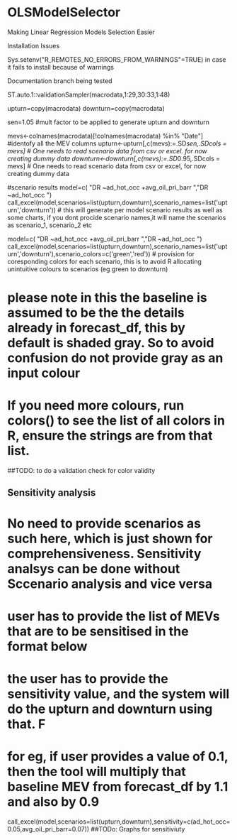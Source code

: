 # OLSModelSelector
Making Linear Regression Models Selection Easier

Installation Issues

Sys.setenv("R_REMOTES_NO_ERRORS_FROM_WARNINGS"=TRUE) in case it fails to install because of warnings

Documentation branch being tested


ST.auto.1::validationSampler(macrodata,1:29,30:33,1:48)



upturn=copy(macrodata)
downturn=copy(macrodata)



sen=1.05 #mult factor  to be applied to generate upturn and downturn

mevs<-colnames(macrodata)[!colnames(macrodata) %in% "Date"] #identofy all the MEV columns
upturn<-upturn[,c(mevs):=.SD*sen,.SDcols = mevs] # One needs to read scenario data from csv or excel. for now creating dummy data
downturn<-downturn[,c(mevs):=.SD*0.95,.SDcols = mevs] # One needs to read scenario data from csv or excel, for now creating dummy data


#scenario results
model=c(  "DR ~ad_hot_occ +avg_oil_pri_barr ","DR ~ad_hot_occ ")
call_excel(model,scenarios=list(upturn,downturn),scenario_names=list('upturn','downturn')) # this will generate per model scenario results as well as some charts, if you dont procide scenario names,it will name the scenarios as scenario_1, scenario_2 etc




model=c(  "DR ~ad_hot_occ +avg_oil_pri_barr ","DR ~ad_hot_occ ")
call_excel(model,scenarios=list(upturn,downturn),scenario_names=list('upturn','downturn'),scenario_colors=c('green','red')) # provision for coresponding colors for each scenario, this is to avoid R allocating unintuitive colours to scenarios (eg green to downturn)
# please note in this the baseline is assumed to be the the details already in forecast_df, this by default is shaded gray. So to avoid confusion do not provide gray as an input colour
# If you need more colours, run colors() to see the list of all colors in R, ensure the strings are from that list. 
##TODO: to do a validation check for color validity

## Sensitivity analysis
# No need to provide scenarios as such here, which is just shown for comprehensiveness. Sensitivity analsys can be done without Sccenario analysis and vice versa
# user has to provide the list of MEVs that are to be sensitised in the format below
# the user has to provide the sensitivity value, and the system will do the upturn and downturn using that. F
# for eg, if user provides a value of 0.1, then the tool will multiply that baseline MEV from forecast_df by 1.1 and also by 0.9
call_excel(model,scenarios=list(upturn,downturn),sensitivity=c(ad_hot_occ=0.05,avg_oil_pri_barr=0.07))
##TODo: Graphs for sensitiviuty